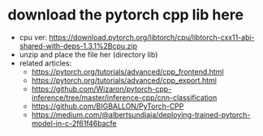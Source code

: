# download the pytorch cpp lib here

- cpu ver: https://download.pytorch.org/libtorch/cpu/libtorch-cxx11-abi-shared-with-deps-1.3.1%2Bcpu.zip
- unzip and place the file her (directory lib)
- related articles:
    - https://pytorch.org/tutorials/advanced/cpp_frontend.html
    - https://pytorch.org/tutorials/advanced/cpp_export.html
    - https://github.com/Wizaron/pytorch-cpp-inference/tree/master/inference-cpp/cnn-classification
    - https://github.com/BIGBALLON/PyTorch-CPP
    - https://medium.com/@albertsundjaja/deploying-trained-pytorch-model-in-c-2f61f46bacfe
